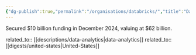 ```yaml
---
{"dg-publish":true,"permalink":"/organisations/databricks/","title":"Databricks"}
---
```



Secured $10 billion funding in December 2024, valuing at $62 billion.

related_to:: [[descriptions/data-analytics\|data-analytics]]
related_to:: [[digests/united-states\|United-States]]

